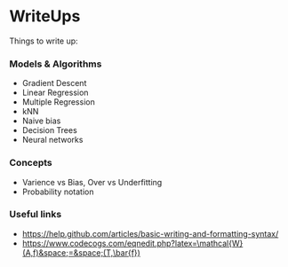 # WriteUps

Things to write up:

### Models & Algorithms
- Gradient Descent
- Linear Regression
- Multiple Regression
- kNN
- Naive bias
- Decision Trees
- Neural networks

### Concepts
- Varience vs Bias, Over vs Underfitting
- Probability notation


### Useful links
- https://help.github.com/articles/basic-writing-and-formatting-syntax/
- https://www.codecogs.com/eqnedit.php?latex=\mathcal{W}(A,f)&space;=&space;(T,\bar{f})
